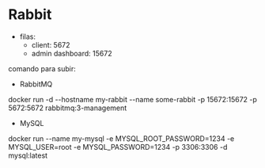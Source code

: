 


# Rabbit
- filas: 
  - client: 5672
  - admin dashboard: 15672 

comando para subir: 

- RabbitMQ

docker run -d --hostname my-rabbit --name some-rabbit -p 15672:15672 -p 5672:5672 rabbitmq:3-management


- MySQL

docker run --name my-mysql -e MYSQL_ROOT_PASSWORD=1234 -e MYSQL_USER=root -e MYSQL_PASSWORD=1234 -p 3306:3306 -d mysql:latest
